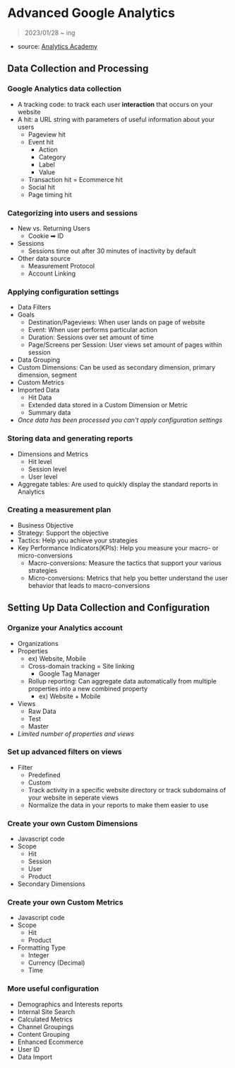 # Advanced Google Analytics

> 2023/01/28 ~ ing

- source: [Analytics Academy](https://analytics.google.com/analytics/academy/)

## Data Collection and Processing

### Google Analytics data collection

- A tracking code: to track each user **interaction** that occurs on your website
- A hit: a URL string with parameters of useful information about your users
    - Pageview hit
    - Event hit
        - Action
        - Category
        - Label
        - Value
    - Transaction hit = Ecommerce hit
    - Social hit
    - Page timing hit


### Categorizing into users and sessions

- New vs. Returning Users
    - Cookie ➡ ID
- Sessions
    - Sessions time out after 30 minutes of inactivity by default
- Other data source
    - Measurement Protocol
    - Account Linking

### Applying configuration settings

- Data Filters
- Goals
    - Destination/Pageviews: When user lands on page of website
    - Event: When user performs particular action
    - Duration: Sessions over set amount of time
    - Page/Screens per Session: User views set amount of pages within session
- Data Grouping
- Custom Dimensions: Can be used as secondary dimension, primary dimension, segment
- Custom Metrics
- Imported Data
    - Hit Data
    - Extended data stored in a Custom Dimension or Metric
    - Summary data
- *Once data has been processed you can't apply configuration settings*

### Storing data and generating reports

- Dimensions and Metrics
    - Hit level
    - Session level
    - User level
- Aggregate tables: Are used to quickly display the standard reports in Analytics

### Creating a measurement plan

- Business Objective
- Strategy: Support the objective
- Tactics: Help you achieve your strategies
- Key Performance Indicators(KPIs): Help you measure your macro- or micro-conversions
    - Macro-conversions: Measure the tactics that support your various strategies
    - Micro-conversions: Metrics that help you better understand the user behavior that leads to macro-conversions


## Setting Up Data Collection and Configuration

### Organize your Analytics account

- Organizations
- Properties
    - ex) Website, Mobile
    - Cross-domain tracking = Site linking
        - Google Tag Manager
    - Rollup reporting: Can aggregate data automatically from multiple properties into a new combined property
        - ex) Website + Mobile
- Views
    - Raw Data
    - Test
    - Master
- *Limited number of properties and views*

### Set up advanced filters on views

- Filter
    - Predefined
    - Custom
    - Track activity in a specific website directory or track subdomains of your website in seperate views
    - Normalize the data in your reports to make them easier to use
    

### Create your own Custom Dimensions

- Javascript code
- Scope
    - Hit
    - Session
    - User
    - Product
- Secondary Dimensions

### Create your own Custom Metrics

- Javascript code
- Scope
    - Hit
    - Product
- Formatting Type
    - Integer
    - Currency (Decimal)
    - Time

### More useful configuration

- Demographics and Interests reports
- Internal Site Search
- Calculated Metrics
- Channel Groupings
- Content Grouping
- Enhanced Ecommerce
- User ID
- Data Import